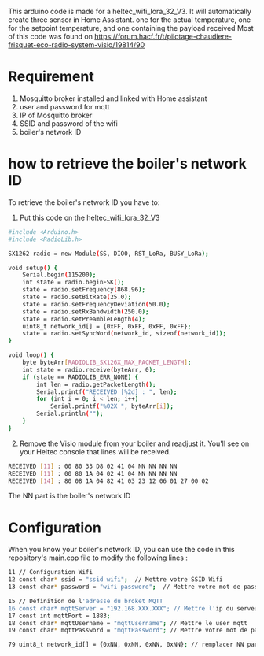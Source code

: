 This arduino code is made for a heltec_wifi_lora_32_V3. 
It will automatically create three sensor in Home Assistant. one for the actual temperature, one for the setpoint temperature, and one containing the payload received 
Most of this code was found on https://forum.hacf.fr/t/pilotage-chaudiere-frisquet-eco-radio-system-visio/19814/90
 
# Requirement

1. Mosquitto broker installed and linked with Home assistant
2. user and password for mqtt 
3. IP of Mosquitto broker
4. SSID and password of the wifi
5. boiler's network ID

# how to retrieve the boiler's network ID

To retrieve the boiler's network ID you have to: 

1. Put this code on the heltec_wifi_lora_32_V3
```bash
#include <Arduino.h>
#include <RadioLib.h>

SX1262 radio = new Module(SS, DIO0, RST_LoRa, BUSY_LoRa); 

void setup() {
    Serial.begin(115200);
    int state = radio.beginFSK();
    state = radio.setFrequency(868.96);
    state = radio.setBitRate(25.0);
    state = radio.setFrequencyDeviation(50.0);
    state = radio.setRxBandwidth(250.0);
    state = radio.setPreambleLength(4);
    uint8_t network_id[] = {0xFF, 0xFF, 0xFF, 0xFF};
    state = radio.setSyncWord(network_id, sizeof(network_id));
}

void loop() {
    byte byteArr[RADIOLIB_SX126X_MAX_PACKET_LENGTH];
    int state = radio.receive(byteArr, 0);
    if (state == RADIOLIB_ERR_NONE) {
        int len = radio.getPacketLength();
        Serial.printf("RECEIVED [%2d] : ", len);
        for (int i = 0; i < len; i++) 
            Serial.printf("%02X ", byteArr[i]);
        Serial.println("");
    }
}
```
2. Remove the Visio module from your boiler and readjust it. You'll see on your Heltec console that lines will be received.

```bash
RECEIVED [11] : 00 80 33 D8 02 41 04 NN NN NN NN 
RECEIVED [11] : 00 80 1A 04 02 41 04 NN NN NN NN 
RECEIVED [14] : 80 08 1A 04 82 41 03 23 12 06 01 27 00 02
```
The NN part is the boiler's network ID

# Configuration

When you know your boiler's network ID, you can use the code in this repository's main.cpp file to modify the following lines :
```bash
11 // Configuration Wifi
12 const char* ssid = "ssid wifi";  // Mettre votre SSID Wifi
13 const char* password = "wifi password";  // Mettre votre mot de passe Wifi
```
```bash
15 // Définition de l'adresse du broket MQTT
16 const char* mqttServer = "192.168.XXX.XXX"; // Mettre l'ip du serveur mqtt
17 const int mqttPort = 1883;
18 const char* mqttUsername = "mqttUsername"; // Mettre le user mqtt
19 const char* mqttPassword = "mqttPassword"; // Mettre votre mot de passe mqtt
```
```bash
79 uint8_t network_id[] = {0xNN, 0xNN, 0xNN, 0xNN}; // remplacer NN par le network id de la chaudière
```
